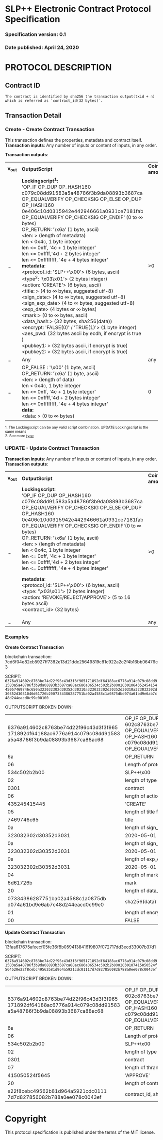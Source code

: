 # SLP++ Electronic Contract Protocol Specification
### Specification version: 0.1
### Date published: April 24, 2020

# PROTOCOL DESCRIPTION

## Contract ID  
```
The contract is identified by sha256 the transaction output(txid + n) which is referred as `contract_id(32 bytes)`.
```

## Transaction Detail

### Create - Create Contract Transaction 
This transaction defines the properties, metadata and contract itself.        
**Transaction inputs**: Any number of inputs or content of inputs, in any order.  

**Transaction outputs**:
<table>
<tr>
  <td><b>v<sub>out</sub></b></td>
  <td><b>OutputScript </b></td>
  <td><b>Coin<br/>amount</b></td>
</tr>
  <tr>
    <td>...</td>
   <td>
   <b>Lockingscript<sup>1</sup>:</b><br/> 
   'OP_IF OP_DUP OP_HASH160 c079c08dd91583a5a48786f3b9da08893b3687ca OP_EQUALVERIFY OP_CHECKSIG OP_ELSE OP_DUP OP_HASH160 0e406c10d0315942e442946661a0931ce7181fab OP_EQUALVERIFY OP_CHECKSIG OP_ENDIF' (0 to ∞ bytes)<br/>   
   OP_RETURN: '\x6a' (1 byte, ascii)<br/>
   &lt;len: &gt; (length of metadata)<br/>
   len < 0x4c,  1 byte integer <br/> 
   len <= 0xff, '4c + 1 byte integer' <br/> 
   len <= 0xffff,'4d + 2 bytes integer' <br/> 
   len <= 0xffffffff, '4e + 4 bytes integer' <br/> 
   <b>metadata:</b><br/>
   &lt;protocol_id: 'SLP++\x00'&gt; (6 bytes, ascii)<br/>
   &lt;type<sup>2</sup>: '\x03\x01'&gt; (2 bytes integer)<br/>
   &lt;action: 'CREATE'&gt; (6 bytes, ascii)<br/>
   &lt;title: &gt; (4 to  ∞ bytes, suggested utf-8)<br/>
   &lt;sign_date:&gt; (4 to ∞ bytes, suggested utf-8)<br/>
   &lt;sign_exp_date&gt; (4 to ∞ bytes, suggested utf-8)<br/>
   &lt;exp_date&gt; (4 bytes or ∞ bytes)<br/>
   &lt;mark:&gt; (0 to ∞ bytes, ascii)<br/>
   &lt;data_hash:&gt; (32 bytes, sha256(data))<br/>
   &lt;encrypt: 'FALSE(0)' / 'TRUE(1)'&gt; (1 byte integer)<br/>
   &lt;aes_pwd: (32 bytes ascii by ecdh, if encrypt is true )<br/>
   &lt;pubkey1: &gt; (32 bytes ascii, if encrypt is true)<br/>
   &lt;pubkey2: &gt; (32 bytes ascii, if encrypt is true)<br/>
   </td>
    <td>>0</td>
  </tr>
  
  <tr>
    <td>...</td>
    <td>Any</td>
    <td>any</td>
  </tr>
  
  <tr>
    <td>...</td>
    <td>
    OP_FALSE : '\x00' (1 byte, ascii)<br>
    OP_RETURN: '\x6a' (1 byte, ascii)<br>
   &lt;len: &gt; (length of data)<br/>
   len < 0x4c,  1 byte integer <br/> 
   len <= 0xff, '4c + 1 byte integer' <br/> 
   len <= 0xffff,'4d + 2 bytes integer' <br/> 
   len <= 0xffffffff, '4e + 4 bytes integer' <br/> 
    <b>data:</b><br/>
    &lt;data: &gt; (0 to ∞ bytes)<br/>
    </td>
    <td>0</td>
  </tr>
 
</table>

<sup>1. The Lockingscript can be any valid script combination.  UPDATE Lockingscript is the same means</sup>   
<sup>2. See more [type](../index.md)</sup>  

### UPDATE - Update Contract Transaction 
  
**Transaction inputs**: Any number of inputs or content of inputs, in any order.  
**Transaction outputs**:
<table>
<tr>
  <td><b>v<sub>out</sub></b></td>
  <td><b>OutputScript </b></td>
  <td><b>Coin<br/>amount</b></td>
</tr>
  <tr>
  <td>...</td>
  <td>
   <b>Lockingscript:</b><br/>
   'OP_IF OP_DUP OP_HASH160 c079c08dd91583a5a48786f3b9da08893b3687ca OP_EQUALVERIFY OP_CHECKSIG OP_ELSE OP_DUP OP_HASH160 0e406c10d0315942e442946661a0931ce7181fab OP_EQUALVERIFY OP_CHECKSIG OP_ENDIF'(0 to ∞ bytes)<br/>   
   OP_RETURN: '\x6a' (1 byte, ascii)<br/>
   &lt;len: &gt; (length of metadata)<br/>
   len < 0x4c,  1 byte integer <br/> 
   len <= 0xff, '4c + 1 byte integer' <br/> 
   len <= 0xffff,'4d + 2 bytes integer' <br/> 
   len <= 0xffffffff, '4e + 4 bytes integer' <br/> 

   <b>metadata:</b><br/>
&lt;protocol_id: 'SLP++\x00'&gt; (6 bytes, ascii)<BR>
&lt;type: '\x03\x01'&gt; (2 bytes integer)<br/>
&lt;action: 'REVOKE/REJECT/APPROVE'&gt; (5 to 16 bytes ascii)<BR>
&lt;contract_id&gt; (32 bytes)<BR>
  </td>
    <td>>0 </td>
  </tr>

  <tr>
    <td>...</td>
    <td>Any</td>
    <td>any</td>
  </tr>

</table>


### Examples

**Create Contract Transaction**

blockchain transaction: 7cd6f04e82cb5927ff7382e13d21ddc25649819c81c922a2c2f4b16bb06476c3

SCRIPT: ``6376a914602c8763be74d22f96c43d3f3f965171892df64188ac6776a914c079c08dd91583a5a48786f3b9da08893b3687ca88ac686a06534c502b2b0002030106435245415445057469746c650a323032302d30352d30310a323032302d30352d30310a323032302d30352d3031046d61726b2007334386287751ba02a4588c1a0875dbd074a61bd9e6ab7c48d244eacd0c99e00100``

OUTPUTSCRIPT BROKEN DOWN:
<table>
<tr>
<td>6376a914602c8763be74d22f96c43d3f3f965
171892df64188ac6776a914c079c08dd91583
a5a48786f3b9da08893b3687ca88ac68</td>
<td>OP_IF OP_DUP OP_HASH160 602c8763be74d22f96c43d3f3f965171892df641 
  OP_EQUALVERIFY OP_CHECKSIG OP_ELSE OP_DUP OP_HASH160 
  c079c08dd91583a5a48786f3b9da08893b3687ca OP_EQUALVERIFY OP_CHECKSIG OP_ENDIF</td>
</tr>
 <tr>
  <td>6a</td>
  <td>OP_RETURN</td>
 </tr>
 <tr>
  <td>06</td>
  <td>Length of protocol_id field (6 bytes)</td>
 </tr>
 <tr>
  <td>534c502b2b00</td>
  <td>SLP++\x00</td>
 </tr>
 <tr>
  <td>02</td>
  <td>length of type field (2 bytes)</td>
 </tr>
 <tr>
  <td>0301</td>
  <td>contract</td>
 </tr>
 <tr>
  <td>06</td>
  <td>length of action field (6 bytes)</td>
 </tr>
 <tr>
  <td>435245415445</td>
  <td>'CREATE'</td>
 </tr>
 <tr>
  <td>05</td>
  <td>length of title field(5 bytes)</td>
 </tr>
 <tr>
  <td>
   7469746c65<br/>
  </td>
  <td>title</td>
 </tr>
 <tr>
  <td>0a</td>
  <td>length of sign_date field(10 bytes)</td>
 </tr>
 <tr>
  <td>323032302d30352d3031</td>
  <td>2020-05-01</td>
 </tr>
  <tr>
  <td>0a</td>
  <td>length of sign_exp_date field(10 bytes)</td>
 </tr>
 <tr>
  <td>323032302d30352d3031</td>
  <td>2020-05-01</td>
 </tr>
 <tr>
  <td>0a</td>
  <td>length of exp_date field(10 bytes)</td>
 </tr>
 <tr>
  <td>323032302d30352d3031</td>
  <td>2020-05-01</td>
 </tr>
 <tr>
  <td>04</td>
  <td>length of mark field(4 bytes)</td>
 </tr>
 <tr>
  <td>6d61726b</td>
  <td>mark</td>
 </tr>
 <tr>
  <td>20</td>
  <td>length of data_hash field(32 bytes)</td>
 </tr>
 <tr>
  <td>07334386287751ba02a4588c1a0875db
d074a61bd9e6ab7c48d244eacd0c99e0
</td>
  <td>sha256(data)</td>
 </tr>
  <tr>
  <td>01</td>
  <td>length of encrypt field(1 byte)</td>
 </tr>
 <tr>
  <td>00</td>
  <td>FALSE</td>
 </tr>
</table>

**Update Contract Transaction**

blockchain transaction: 13faa617675afeecf05fe36f8b059413841619807f072717dd3ecd33007b37d1

SCRIPT: ``6376a914602c8763be74d22f96c43d3f3f965171892df64188ac6776a914c079c08dd91583a5a48786f3b9da08893b3687ca88ac686a06534c502b2b0002030107415050524f564520e22f8cebc49562b81d964a5921cdc01117d7d827856082b788a0ee078c0043ef``

OUTPUTSCRIPT BROKEN DOWN:
<table>
<tr>
<td>6376a914602c8763be74d22f96c43d3f3f965
171892df64188ac6776a914c079c08dd91583
a5a48786f3b9da08893b3687ca88ac68</td>
<td>OP_IF OP_DUP OP_HASH160 602c8763be74d22f96c43d3f3f965171892df641 
  OP_EQUALVERIFY OP_CHECKSIG OP_ELSE OP_DUP OP_HASH160 
  c079c08dd91583a5a48786f3b9da08893b3687ca OP_EQUALVERIFY OP_CHECKSIG OP_ENDIF</td>
</tr>
 <tr>
  <td>6a</td>
  <td>OP_RETURN</td>
 </tr>
 <tr>
  <td>06</td>
  <td>Length of protocol_id field (6 bytes)</td>
 </tr>
 <tr>
  <td>534c502b2b00</td>
  <td>SLP++\x00</td>
 </tr>
 <tr>
  <td>02</td>
  <td>length of type field (2 bytes)</td>
 </tr>
 <tr>
  <td>0301</td>
  <td>contract</td>
 </tr>
 <tr>
  <td>07</td>
  <td>length of thransaction_type field (7 bytes)</td>
 </tr>
 <tr>
  <td>415050524f5645</td>
  <td>'APPROVE'</td>
 </tr>
  <td>20</td>
  <td>length of contract_id field(32 bytes)</td>
 </tr>
 <tr>
  <td>e22f8cebc49562b81d964a5921cdc0111
7d7d827856082b788a0ee078c0043ef
</td>
  <td>contract_id, sha256(outputscript)</td>
 </tr>
</table>

# Copyright

This protocol specification is published under the terms of the MIT license.

